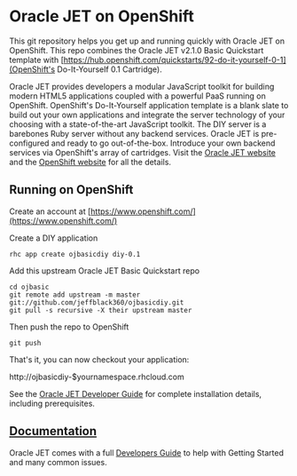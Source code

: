 # Oracle JET on OpenShift

This git repository helps you get up and running quickly with Oracle JET on OpenShift. This repo combines the Oracle JET v2.1.0 Basic Quickstart template with [https://hub.openshift.com/quickstarts/92-do-it-yourself-0-1](OpenShift's Do-It-Yourself 0.1 Cartridge).

Oracle JET provides developers a modular JavaScript toolkit for building modern HTML5 applications coupled with a powerful PaaS running on OpenShift. OpenShift's Do-It-Yourself application template is a blank slate to build out your own applications and integrate the server technology of your choosing with a state-of-the-art JavaScript toolkit. The DIY server is a barebones Ruby server without any backend services.  Oracle JET is pre-configured and ready to go out-of-the-box. Introduce your own backend services via OpenShift's array of cartridges. Visit the [Oracle JET website](http://oraclejet.org) and the [OpenShift website](http://openshift.com) for all the details.

## Running on OpenShift

Create an account at [https://www.openshift.com/](https://www.openshift.com/)

Create a DIY application 

```
rhc app create ojbasicdiy diy-0.1
```

Add this upstream Oracle JET Basic Quickstart repo

```
cd ojbasic
git remote add upstream -m master git://github.com/jeffblack360/ojbasicdiy.git
git pull -s recursive -X their upstream master
```

Then push the repo to OpenShift

```
git push
```

That's it, you can now checkout your application:

http://ojbasicdiy-$yournamespace.rhcloud.com

See the [Oracle JET Developer Guide](http://docs.oracle.com/middleware/jet210/jet/) for complete installation details, including prerequisites.

## [Documentation](http://docs.oracle.com/middleware/jet210/jet/)
Oracle JET comes with a full [Developers Guide](http://docs.oracle.com/middleware/jet210/jet/) to help with Getting Started and many common issues.
